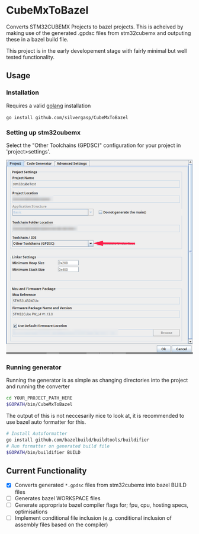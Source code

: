 # CubeMxToBazel

Converts STM32CUBEMX Projects to bazel projects. This is acheived by making use of the generated .gpdsc files from stm32cubemx and outputing these in a bazel build file.

This project is in the early developement stage with fairly minimal but well tested functionality.

## Usage

### Installation

Requires a valid [golang](https://github.com/golang/go/wiki/Ubuntu) installation

`go install github.com/silvergasp/CubeMxToBazel`

### Setting up stm32cubemx

Select the "Other Toolchains (GPDSC)" configuration for your project in 'project>settings'.

![cubemxSettings](imgs/project_settings_configuration.png "stm32cubemx settings")

### Running generator

Running the generator is as simple as changing directories into the project and running the converter

```sh
cd YOUR_PROJECT_PATH_HERE
$GOPATH/bin/CubeMxToBazel
```

The output of this is not neccesarily nice to look at, it is recommended to use bazel auto formatter for this.

```sh
# Install Autoformatter
go install github.com/bazelbuild/buildtools/buildifier
# Run formatter on generated build file
$GOPATH/bin/buildifier BUILD
```

## Current Functionality

- [x] Converts generated `*.gpdsc` files from stm32cubemx into bazel BUILD files
- [ ] Generates bazel WORKSPACE files
- [ ] Generate appropriate bazel compiler flags for; fpu, cpu, hosting specs, optimisations
- [ ] Implement conditional file inclusion (e.g. conditional inclusion of assembly files based on the compiler)
